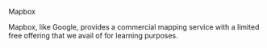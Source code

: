 Mapbox

Mapbox, like Google, provides a commercial mapping service with a limited free offering that we avail of for learning purposes.